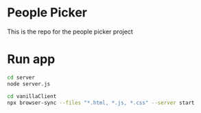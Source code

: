 # People Picker
This is the repo for the people picker project

# Run app
````bash
cd server
node server.js
````

````bash
cd vanillaClient
npx browser-sync --files "*.html, *.js, *.css" --server start
````
